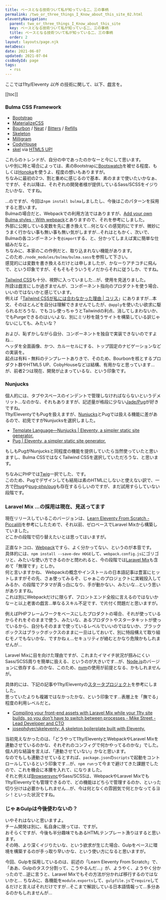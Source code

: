 ```yaml
---
title: ベースとなる技術ついて私が知っている二、三の事柄
permalink: /two_or_three_things_I_Know_about_this_site_02.html
eleventyNavigation:
  parent: two_or_three_things_I_Know_about_this_site
  key: ベースとなる技術ついて私が知っている二、三の事柄
  title: ベースとなる技術ついて私が知っている二、三の事柄
  order: 2
layout: layouts/page.njk
metaDesc:
date: 2021-06-07
updated: 2021-07-04
cssBodyId: page
tags:
  - rss
---
```


ここでは11ty/Eleventy _以外_ の技術に関して、以下、戯言を。

[[toc]]

### Bulma CSS Framework

- [Bootstrap](https://getbootstrap.com/)
- [MaterializeCSS](https://materializecss.com/)
- [Bourbon](https://github.com/thoughtbot/bourbon/) / [Neat](https://github.com/thoughtbot/neat) / [Bitters](https://github.com/thoughtbot/bitters) / [Refills](https://github.com/thoughtbot/refills)
- [Skeleton](http://getskeleton.com/)
- [Milligram](https://milligram.io/)
- [CodyHouse](https://codyhouse.co/)
- [skel](https://github.com/ajlkn/skel) via [HTML5 UP!](https://html5up.net/)

これらのトレンドが、自分の中であったのかなーと今にして思います。  
いや別に時と場合によっては、素のBootstrapに[Bootswatch](https://bootswatch.com/)を被せる程度、もしくは[Honoka](https://honokak.osaka/)を使うよ、程度の想いもありますが。  
ちなみに最初の2つ、割と重めに感じるので基本、素のままで使いたいかなぁ、ですが、それ以降は、それぞれの開発者様が提供しているSass/SCSSをイジりたいかな、ですね。  

…のですが、今回は`npm install bulma`しましたし、今後はこのパターンを採用すると思います。  
Bulmaの場合だと、Webpackでの利用方法ではありますが、[Add your own Bulma styles - With webpack](https://bulma.io/documentation/customize/with-webpack/#9-add-your-own-bulma-styles)とありますので、それを参考にしました。  
外部に公開している変数を先に書き換えて…何となくの感覚的にですが、微妙にうまく行かない事も無い事も無い気がしますが…それはともかく、次いで、Bulmaの各コンポーネントを`@import`する、と、分かってしまえば実に簡単な仕組みだなと。  
ちなみに、本家のこの作例だと、取り込まれない機能があります。  
このため`./node_modules/bulma/bulma.sass`を参照して下さい。  
感覚的には変数を書き換えるだけとは申しましたが、かなーりアチコチに飛んで、という印象ですが、そもそもそういうモノだからそれに従うしか、ですね。

[Tailwind CSS](https://tailwindcss.com/)も十分、視野に入っていました…が、使用を見送りました。  
所詮は戯言にしか過ぎませんが、コンポーネント指向のプロダクトを使う場合、いいのではないかと感じています。  
例えば「[Tailwind CSSが私には合わなかった理由 | コリス](https://coliss.com/articles/build-websites/operation/css/why-tailwind-css-is-not-for-me.html)」にありますが…本文、そのほとんどを自分は理解できませんでしたが、`@apply`を使いたい欲求に駆られるだろうな、でもコレ使っちゃうとTailwindの利点、消してしまわないか、でもPurgeできるのはいいよな、別にミリ秒を競うサイトを構築している訳じゃないにしても、みたいな？

および、恥ずかしながら自分、コンポーネントを独自で実装できないのですよね…  
ヘッダを全面画像、かつ、カルーセルにする、トップ固定のナビゲーションなどの実装を。  
起点は有料・無料のテンプレートありきで、そのため、Bourbonを核とするプロダクト群やHTML5 UP、CobyHouseなどは結構、有用かなと思っています…が、前者2つは現在、開発が止まっているな、という印象です。

### Nunjucks

個人的には、タブやスペースのインデントで管理しなければならないというデメリット…なのかな、それもありますが、記述量が格段に少ない[Jade/Pug](https://pugjs.org/)が好きですね。  
11ty/EleventyでもPugを扱えますが、[Nunjucks](https://mozilla.github.io/nunjucks/)とPugでは扱える機能に差があるので、初見ですがNunjucksを選択しました。

- [Template Language—Nunjucks | Eleventy, a simpler static site generator.](https://www.11ty.dev/docs/languages/nunjucks/)
- [Pug | Eleventy, a simpler static site generator.](https://www.11ty.dev/docs/languages/pug/)

もしもPugがNunjucksと同程度の機能を提供していたら当然使っていたと思いますし、Bulma CSSではなくTailwind CSSを選択していただろうな、と思います。

ちなみにPHPでは[Twig](https://twig.symfony.com/)一択でした、です。  
このため、Pugでデザインしても結局は素のHTMLにしないと使えない訳で、一方で[Phug](https://phug.selfbuild.fr/)や[pug-php/pug](https://github.com/pug-php/pug)も存在するらしいのですが、まだ試用すらしていない段階です。

### Laravel Mix …の採用は現在、見送ってます

現在リリースしているこのバージョンは、[Learn Eleventy From Scratch - Piccalilli](https://piccalil.li/course/learn-eleventy-from-scratch/)を参考にしたためで、それ以前、ゼロベースでLaravel Mixから構築していました。  
どこかの段階で切り替えたいとは思ってはいますが。

正直なトコロ、[Webpack](https://webpack.js.org/)ですら、よく分かってない、というのが本音です。  
具体的には、`npm install --save-dev HOGE`して、`webpack.config.js`にゴリゴリと、みたいな使い方できるのかと問われると、今の段階では[Laravel Mix](https://laravel-mix.com/)も含めて「無理です」としか。  
何と言いますかね、 Webpackの概念やインストールの日本語記事は豊富にヒットしますがその先、さぁ使ってみるぞ、じゃぁこのプロジェクトに実戦投入してみるか、の段階でアタマが真っ白になり、手が動かない、みたいな…という思いがありますね。  
これは別にWebpackだけに限らず、フロントエンド全般に言えるのではないかなーと以上老害の戯言…単なるスキル不足です、で片付く問題だと思いますが。

例えばPHPフレームワークをベースにしたプロダクトの場合、それが使っているからそれをそのままで使う、みたいな、あるプロダクトやスタータキットが使っているから、自分もそのままで使っているレベルでいいのではないか、ブラックボックスはブラックボックスのままに一旦はしておいて、別に特段構えて取り組むモノでもないかな、ですかねぇ…セキュリティが絡むとかなり危険かもしれませんが…

Laravel Mixに目を向けた理由ですが、これまたイマイチ状況が掴みにくいSass/SCSS周りを簡単に扱える、というのが大きいです…が、[Node.js](https://nodejs.org/ja/)のバージョンに依存する…のかな、このため、[nvm](https://github.com/nvm-sh/nvm)の使用が前提となる、かもしれませんが。

具体的には、下記の記事や11ty/Eleventyの[スタータプロジェクト](https://www.11ty.dev/docs/starter/)を参考にしました。  
思っていたよりも複雑ではなかったかな、という印象です…表層上を「撫でる」程度の利用レベルだと。

- [Compiling your front-end assets with Laravel Mix while your 11ty site builds, so you don't have to switch between processes - Mike Street - Lead Developer and CTO](https://www.mikestreety.co.uk/blog/using-laravel-mix-with-eleventy-11ty)
- [josephdyer/skeleventy: A skeleton boilerplate built with Eleventy.](https://github.com/josephdyer/skeleventy)

当初見えなかったのは、「どうやって11ty/EleventyとWebpackやLaravel Mixを連動させているのかな、それぞれのコンフィグで何かやってるのかな」でした。  
個人的な結論を言えば、「連動させていない」かなと思います。  
なのでもしも連動させているとすれば、`package.json`の`scripts`で起動をコントロールしているという印象です…が、`npm run`って今まで避けてきた課題でしたので、これを機会に本腰を入れて、になりました。  
それと例えば[Browsersync](https://www.browsersync.io/)やSass/SCSSは、WebpackやLaravel Mixでも11ty/Eleventyでも管理できるので、どの機能はどちらで管理するのか、といった切り分けは必要かもしれません…が、今は何となくの雰囲気で何とかなってるヨシ！といった状況ですね。

### じゃぁGulpは今後使わないの？

いやそれはないと思いますよ。  
チーム開発は別に、私自身に限っては、ですが。  
おそらくですが、今後も半分趣味でもあるHTMLテンプレート漁りはすると思います。  
その時、より深くイジりたいな、という欲求が生じた場合、Gulpをベースに環境を構築するのが手っ取り早いかな、という使い方になると思いますが。

今回、Gulpを採用しているのは、前述の「Learn Eleventy From Scratch」で、「ああ、Gulpのタスク分割って、こうやるんだ…」が、ようやく、ようやく分かったので…逆に言うと、Laravel Mixでもその方法が分かれば移行するのではないかと…
ちなみに、各機能を`module.exports`して、`gulpfile.js`で`require`してるだけと言えばそれだけですが…そこまで解説している日本語情報って…多分あるのかもしれませんが…
